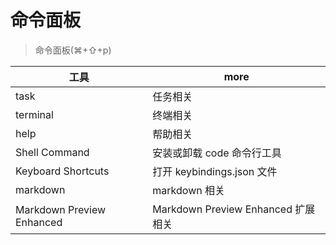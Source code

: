 # 命令面板

> 命令面板(⌘+⇧+p)

| 工具                      | more                               |
| ------------------------- | ---------------------------------- |
| task                      | 任务相关                           |
| terminal                  | 终端相关                           |
| help                      | 帮助相关                           |
| Shell Command             | 安装或卸载 code 命令行工具         |
| Keyboard Shortcuts        | 打开 keybindings.json 文件         |
| markdown                  | markdown 相关                      |
| Markdown Preview Enhanced | Markdown Preview Enhanced 扩展相关 |